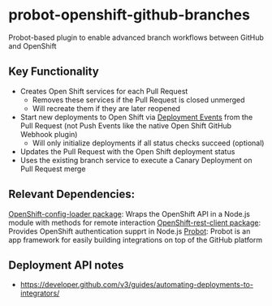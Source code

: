 # probot-openshift-github-branches
Probot-based plugin to enable advanced branch workflows between GitHub and OpenShift

## Key Functionality
* Creates Open Shift services for each Pull Request
  * Removes these services if the Pull Request is closed unmerged
  * Will recreate them if they are later reopened
* Start new deployments to Open Shift via [Deployment Events](https://developer.github.com/v3/repos/deployments/) from the Pull Request (not Push Events like the native Open Shift GitHub Webhook plugin)
  * Will only initialize deployments if all status checks succeed (optional)
* Updates the Pull Request with the Open Shift deployment status
* Uses the existing branch service to execute a Canary Deployment on Pull Request merge


## Relevant Dependencies:
 [OpenShift-config-loader package](https://www.npmjs.com/package/openshift-config-loader): Wraps the OpenShift API in a Node.js module with methods for remote interaction
 [OpenShift-rest-client package](https://www.npmjs.com/package/openshift-rest-client): Provides OpenShift authentication supprt in Node.js
 [Probot](https://probot.github.io): Probot is an app framework for easily building integrations on top of the GitHub platform

## Deployment API notes
* https://developer.github.com/v3/guides/automating-deployments-to-integrators/


